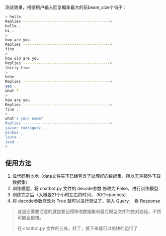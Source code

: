 
测试效果，根据用户输入回复概率最大的前beam_size个句子：

```bash
> hello
Replies --------------------------------------->
hello .
hi .
>  
how are you
Replies --------------------------------------->
fine .
>  
how old are you
Replies --------------------------------------->
thirty-five .
>  
hehe
Replies --------------------------------------->
yes .
what ?
>  
how are you
Replies --------------------------------------->
fine .
>  
what's your name?
Replies --------------------------------------->
javier rodriguez .
pinkus .
laura .
joad .
>  
```

## 使用方法

1. 载代码到本地（data文件夹下已经包含了处理好的数据集，所以无需额外下载数据集）
2. 训练模型，将 chatbot.py 文件的 decode参数 修改为 False，进行训练模型
3. 训练完之后（大概要21个小时左右的时间， 30个epoches）
4. 将 decode参数修改为 True 就可以进行测试了。输入 Query， 看 Response

> 这里还需要注意的就是要记得修改数据集和最后模型文件的绝对路径，不然可能会报错。
>
> 在 chatbot.py 文件的三处。好了，接下来就可以愉快的运行了


